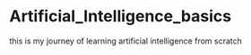 # Artificial_Intelligence_basics
this is my journey of learning artificial intelligence from scratch
